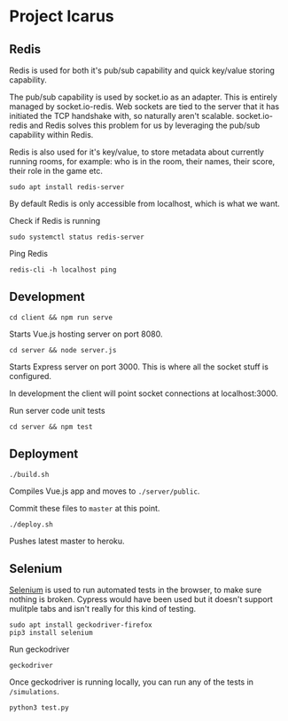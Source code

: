 # Project Icarus

## Redis

Redis is used for both it's pub/sub capability and quick key/value storing capability.

The pub/sub capability is used by socket.io as an adapter. This is entirely managed by socket.io-redis. Web sockets are tied to the server that it has initiated the TCP handshake with, so naturally aren't scalable. socket.io-redis and Redis solves this problem for us by leveraging the pub/sub capability within Redis.

Redis is also used for it's key/value, to store metadata about currently running rooms, for example: who is in the room, their names, their score, their role in the game etc.

```shell
sudo apt install redis-server
```

By default Redis is only accessible from localhost, which is what we want.

Check if Redis is running

```shell
sudo systemctl status redis-server
```

Ping Redis

```shell
redis-cli -h localhost ping
```

## Development

```shell
cd client && npm run serve
```

Starts Vue.js hosting server on port 8080.

```shell
cd server && node server.js
```

Starts Express server on port 3000. This is where all the socket stuff is configured.

In development the client will point socket connections at localhost:3000.

Run server code unit tests

```shell
cd server && npm test
```

## Deployment

```shell
./build.sh
```

Compiles Vue.js app and moves to `./server/public`.

Commit these files to `master` at this point.

```shell
./deploy.sh
```

Pushes latest master to heroku.

## Selenium

[Selenium](https://selenium-python.readthedocs.io/locating-elements.html) is used to run automated tests in the browser, to make sure nothing is broken. Cypress would have been used but it doesn't support mulitple tabs and isn't really for this kind of testing.

```shell
sudo apt install geckodriver-firefox
pip3 install selenium
```

Run geckodriver

```shell
geckodriver
```

Once geckodriver is running locally, you can run any of the tests in `/simulations`.

```shell
python3 test.py
```

